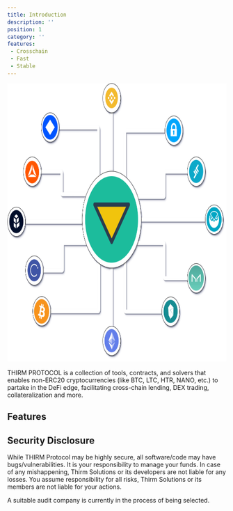 ```yaml
---
title: Introduction
description: ''
position: 1
category: ''
features:
 - Crosschain
 - Fast
 - Stable
---
```


<img src="/xthirm.png"  width="1280" height="640" alt=""/>

THIRM PROTOCOL is a collection of tools, contracts, and solvers that enables non-ERC20 cryptocurrencies (like BTC, LTC, HTR, NANO, etc.) to partake in the DeFi edge, facilitating cross-chain lending, DEX trading, collateralization and more.

## Features

<list :items="features"></list>

## Security Disclosure

While THIRM Protocol may be highly secure, all software/code may have bugs/vulnerabilities. It is your responsibility to manage your funds. In case of any mishappening, Thirm Solutions or its developers are not liable for any losses. You assume responsibility for all risks, Thirm Solutions or its members are not liable for your actions.

<alert>A suitable audit company is currently in the process of being selected.
</alert>
